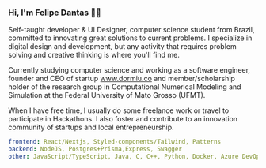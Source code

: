 ### Hi, I'm Felipe Dantas 👋🌌

Self-taught developer & UI Designer, computer science student from Brazil, committed to innovating great solutions to current problems. I specialize in digital design and development, but any activity that requires problem solving and creative thinking is where you'll find me.

Currently studying computer science and working as a software engineer, founder and CEO of startup <a href="https://www.dormiuapp.com">www.dormiu.co</a> and member/scholarship holder of the research group in Computational Numerical Modeling and Simulation at the Federal University of Mato Grosso (UFMT).

When I have free time, I usually do some freelance work or travel to participate in Hackathons. I also foster and contribute to an innovation community of startups and local entrepreneurship.

```yaml
frontend: React/Nextjs, Styled-components/Tailwind, Patterns
backend: NodeJS, Postgres+Prisma,Express, Swagger
other: JavaScript/TypeScript, Java, C, C++, Python, Docker, Azure DevOps
```

